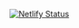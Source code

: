 [![Netlify Status](https://api.netlify.com/api/v1/badges/fc9cbfd9-4288-4390-a1bc-35f3e5b0a770/deploy-status)](https://app.netlify.com/sites/thirsty-clarke-28e973/deploys)

